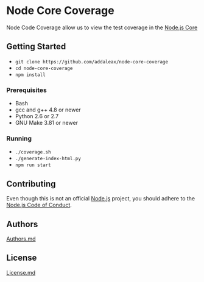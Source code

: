 # Node Core Coverage
Node Code Coverage allow us to view the test coverage in the [Node.js Core](https://github.com/nodejs/node)

## Getting Started
- `git clone https://github.com/addaleax/node-core-coverage`
- `cd node-core-coverage`
- `npm install`

### Prerequisites
- Bash
- gcc and g++ 4.8 or newer
- Python 2.6 or 2.7
- GNU Make 3.81 or newer

### Running
- `./coverage.sh`
- `./generate-index-html.py`
- `npm run start`

## Contributing
Even though this is not an official [Node.js](https://github.com/nodejs) project, you should adhere to the
[Node.js Code of Conduct](https://github.com/nodejs/node/blob/master/CODE_OF_CONDUCT.md).

## Authors
[Authors.md](./AUTHORS.md)

## License
[License.md]('./LICENSE.md')
